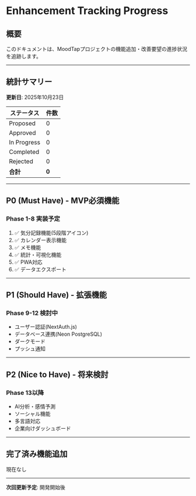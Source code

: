 # Enhancement Tracking Progress

## 概要
このドキュメントは、MoodTapプロジェクトの機能追加・改善要望の進捗状況を追跡します。

---

## 統計サマリー

**更新日**: 2025年10月23日

| ステータス | 件数 |
|----------|------|
| Proposed | 0 |
| Approved | 0 |
| In Progress | 0 |
| Completed | 0 |
| Rejected | 0 |
| **合計** | **0** |

---

## P0 (Must Have) - MVP必須機能

### Phase 1-8 実装予定
1. ✅ 気分記録機能(5段階アイコン)
2. ✅ カレンダー表示機能
3. ✅ メモ機能
4. ✅ 統計・可視化機能
5. ✅ PWA対応
6. ✅ データエクスポート

---

## P1 (Should Have) - 拡張機能

### Phase 9-12 検討中
- ユーザー認証(NextAuth.js)
- データベース連携(Neon PostgreSQL)
- ダークモード
- プッシュ通知

---

## P2 (Nice to Have) - 将来検討

### Phase 13以降
- AI分析・感情予測
- ソーシャル機能
- 多言語対応
- 企業向けダッシュボード

---

## 完了済み機能追加
現在なし

---

**次回更新予定**: 開発開始後
